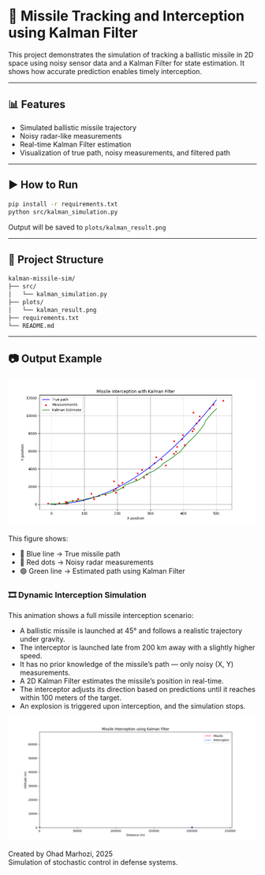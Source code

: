 # 🎯 Missile Tracking and Interception using Kalman Filter

This project demonstrates the simulation of tracking a ballistic missile in 2D space using noisy sensor data and a Kalman Filter for state estimation. It shows how accurate prediction enables timely interception.

---

## 📊 Features

- Simulated ballistic missile trajectory
- Noisy radar-like measurements
- Real-time Kalman Filter estimation
- Visualization of true path, noisy measurements, and filtered path

---

## ▶ How to Run

```bash
pip install -r requirements.txt
python src/kalman_simulation.py
```

Output will be saved to `plots/kalman_result.png`

---

## 📁 Project Structure

```
kalman-missile-sim/
├── src/
│   └── kalman_simulation.py
├── plots/
│   └── kalman_result.png
├── requirements.txt
└── README.md
```

---

## 📷 Output Example

![Missile Interception](plots/KalmanResult.png)

This figure shows:
- 🔵 Blue line → True missile path  
- 🔴 Red dots → Noisy radar measurements  
- 🟢 Green line → Estimated path using Kalman Filter

### 🎞️ Dynamic Interception Simulation

This animation shows a full missile interception scenario:

- A ballistic missile is launched at 45° and follows a realistic trajectory under gravity.
- The interceptor is launched late from 200 km away with a slightly higher speed.
- It has no prior knowledge of the missile’s path — only noisy (X, Y) measurements.
- A 2D Kalman Filter estimates the missile’s position in real-time.
- The interceptor adjusts its direction based on predictions until it reaches within 100 meters of the target.
- An explosion is triggered upon interception, and the simulation stops.

![Missile Interception Simulation](plots/missile_interception_success.gif)

Created by Ohad Marhozi, 2025  
Simulation of stochastic control in defense systems.
